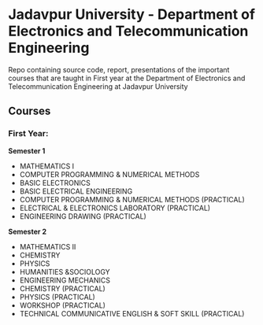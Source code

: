 # Jadavpur University - Department of Electronics and Telecommunication Engineering
Repo containing source code, report, presentations of the important courses that are taught in First year at the Department of Electronics and Telecommunication Engineering at Jadavpur University

## Courses

### First Year:

**Semester 1**
- MATHEMATICS I
- COMPUTER PROGRAMMING & NUMERICAL METHODS
- BASIC ELECTRONICS
- BASIC ELECTRICAL ENGINEERING
- COMPUTER PROGRAMMING & NUMERICAL METHODS (PRACTICAL)
- ELECTRICAL & ELECTRONICS LABORATORY (PRACTICAL)
- ENGINEERING DRAWING (PRACTICAL)

**Semester 2**
- MATHEMATICS II
- CHEMISTRY
- PHYSICS
- HUMANITIES &SOCIOLOGY
- ENGINEERING MECHANICS
- CHEMISTRY (PRACTICAL)
- PHYSICS (PRACTICAL)
- WORKSHOP (PRACTICAL)
- TECHNICAL COMMUNICATIVE ENGLISH & SOFT SKILL (PRACTICAL)